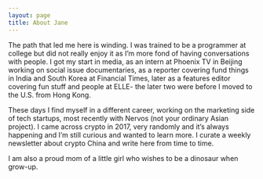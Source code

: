 ```yaml
---
layout: page
title: About Jane
---
```


The path that led me here is winding. I was trained to be a programmer at college but did not really enjoy it as I’m more fond of having conversations with people. I got my start in media, as an intern at Phoenix TV in Beijing working on social issue documentaries, as a reporter covering fund things in India and South Korea at Financial Times, later as a features editor covering fun stuff and people at ELLE- the later two were before I moved to the U.S. from Hong Kong.

These days I find myself in a different career, working on the marketing side of tech startups, most recently with Nervos (not your ordinary Asian project). I came across crypto in 2017, very randomly and it’s always happening and I’m still curious and wanted to learn more. I curate a weekly newsletter about crypto China and write here from time to time.

I am also a proud mom of a little girl who wishes to be a dinosaur when grow-up.
